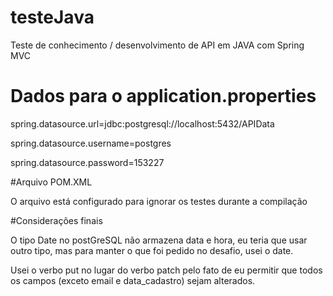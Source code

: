 # testeJava
Teste de conhecimento / desenvolvimento de API em JAVA com Spring MVC

# Dados para o application.properties

spring.datasource.url=jdbc:postgresql://localhost:5432/APIData

spring.datasource.username=postgres

spring.datasource.password=153227

#Arquivo POM.XML

O arquivo está configurado para ignorar os testes durante a compilação

#Considerações finais

O tipo Date no postGreSQL não armazena data e hora, eu teria que usar outro tipo, mas para manter o que foi pedido no desafio, usei o date.

Usei o verbo put no lugar do verbo patch pelo fato de eu permitir que todos os campos (exceto email e data_cadastro) sejam alterados.
